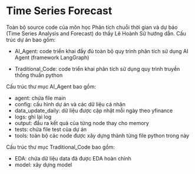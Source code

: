 # Time Series Forecast
Toàn bộ source code của môn học Phân tích chuỗi thời gian và dự báo (Time Series Analysis and Forecast) do thầy Lê Hoành Sử hướng dẫn. Cấu trúc dự án bao gồm:
* AI_Agent: code triển khai đầy đủ toàn bộ quy trình phân tích sử dụng AI Agent (framework LangGraph)

* Traditional_Code: code triển khai phân tích sử dụng quy trình truyền thống thuần python

Cấu trúc thư mục AI_Agent bao gồm:
* agent: chứa file main
* config: cấu hình dự án và các dữ liệu cá nhân
* data_update_daily: dữ liệu được cập nhật mỗi ngày theo yfinance
* logs: ghi lại log
* output: đầu ra kết quả của từng node thay cho memory
* tests: chứa file test của dự án
* tools: toàn bộ các node được xây dựng thành từng file python trong này

Cấu trúc thư mục Traditional_Code bao gồm:
* EDA: chứa dữ liệu data đã được EDA hoàn chỉnh
* model: xây dựng model